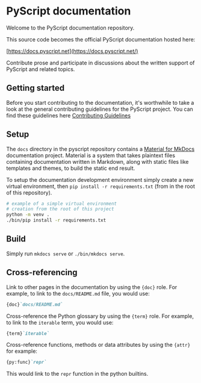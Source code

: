 # PyScript documentation

Welcome to the PyScript documentation repository.

This source code becomes the official PyScript documentation hosted here:

[https://docs.pyscript.net](https://docs.pyscript.net/)

Contribute prose and participate in discussions about the written support of
PyScript and related topics.

## Getting started

Before you start contributing to the documentation, it's worthwhile to
take a look at the general contributing guidelines for the PyScript project.
You can find these guidelines here
[Contributing Guidelines](https://github.com/pyscript/pyscript/blob/main/CONTRIBUTING.md)

## Setup

The `docs` directory in the pyscript repository contains a
[Material for MkDocs](https://squidfunk.github.io/mkdocs-material/)
documentation project. Material is a system that takes plaintext files
containing documentation written in Markdown, along with static files like
templates and themes, to build the static end result.

To setup the documentation development environment simply create a new
virtual environment, then `pip install -r requirements.txt` (from in the root
of this repository).

```sh
# example of a simple virtual environment
# creation from the root of this project
python -m venv .
./bin/pip install -r requirements.txt
```

## Build

Simply run `mkdocs serve` or `./bin/mkdocs serve`.

## Cross-referencing

Link to other pages in the documentation by using the `{doc}` role. For
example, to link to the `docs/README.md` file, you would use:

```markdown
{doc}`docs/README.md`
```

Cross-reference the Python glossary by using the `{term}` role. For example, to
link to the `iterable` term, you would use:

```markdown
{term}`iterable`
```

Cross-reference functions, methods or data attributes by using the `{attr}` for
example:

```markdown
{py:func}`repr`
```

This would link to the `repr` function in the python builtins.
